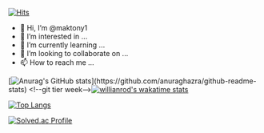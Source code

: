 [![Hits](https://hits.seeyoufarm.com/api/count/incr/badge.svg?url=https%3A%2F%2Fgithub.com%2Fmaktony1%2F&count_bg=%23E6DB4D&title_bg=%23D65B5B&icon=azurepipelines.svg&icon_color=%23EAE5E5&title=hits&edge_flat=false)](https://hits.seeyoufarm.com)
- 👋 Hi, I’m @maktony1
- 👀 I’m interested in ...
- 🌱 I’m currently learning ...
- 💞️ I’m looking to collaborate on ...
- 📫 How to reach me ...

<!---
maktony1/maktony1 is a ✨ special ✨ repository because its `README.md` (this file) appears on your GitHub profile.
You can click the Preview link to take a look at your changes.
--->

<!--git tier -->
[![Anurag's GitHub stats](https://github-readme-stats.vercel.app/api?username=maktony1&show_icons=true&bg_color="#000000"&title_color="000000")](https://github.com/anuraghazra/github-readme-stats) <!--git tier week-->[![willianrod's wakatime stats](https://github-readme-stats.vercel.app/api/wakatime?username=maktony1)](https://github.com/anuraghazra/github-readme-stats)

<!--Most Lang-->
[![Top Langs](https://github-readme-stats.vercel.app/api/top-langs/?username=maktony1&layout=compact)](https://github.com/anuraghazra/github-readme-stats)

<!--algorithm tier-->
[![Solved.ac Profile](http://mazassumnida.wtf/api/v2/generate_badge?boj=ghkdehdgnl)](https://solved.ac/ghkdehdgnl/)






